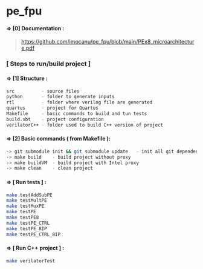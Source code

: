 # pe_fpu

#### => [0] Documentation  :
> https://github.com/imocanu/pe_fpu/blob/main/PEx8_microarchitecture.pdf

### [ Steps to run/build project ]

#### => [1] Structure :
```bash
src          - source files 
python       - folder to generate inputs
rtl          - folder where verilog file are generated
quartus      - project for Quartus
Makefile     - basic commands to build and tun tests
build.sbt    - project configuration
verilatorC++ - folder used to build C++ version of project
```

#### => [2] Basic commands ( from Makefile ):
```bash
-> git submodule init && git submodule update   - init all git dependencies
-> make build    - build project without proxy
-> make buildVM  - build project with Intel proxy
-> make clean    - clean project
```

#### => [ Run tests ] :
```bash
make testAddSubPE
make testMultPE
make testMuxPE
make testPE
make testPE8
make testPE_CTRL
make testPE_8IP
make testPE_CTRL_8IP
```

#### => [ Run C++ project ] :
```bash
make verilatorTest
```